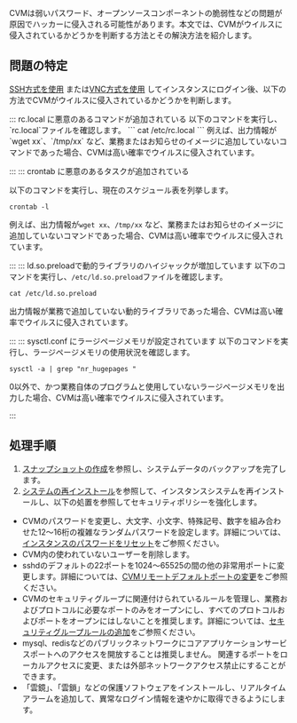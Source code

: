 CVMは弱いパスワード、オープンソースコンポーネントの脆弱性などの問題が原因でハッカーに侵入される可能性があります。本文では、CVMがウイルスに侵入されているかどうかを判断する方法とその解決方法を紹介します。

## 問題の特定
 [SSH方式を使用](https://intl.cloud.tencent.com/document/product/213/32501) または[VNC方式を使用](https://intl.cloud.tencent.com/document/product/213/32494) してインスタンスにログイン後、以下の方法でCVMがウイルスに侵入されているかどうかを判断します。


<dx-accordion>
::: rc.local に悪意のあるコマンドが追加されている
以下のコマンドを実行し、`rc.local`ファイルを確認します。
```
cat /etc/rc.local 
```
例えば、出力情報が`wget xx`、`/tmp/xx` など、業務またはお知らせのイメージに追加していないコマンドであった場合、CVMは高い確率でウイルスに侵入されています。

:::
::: crontab に悪意のあるタスクが追加されている

以下のコマンドを実行し、現在のスケジュール表を列挙します。
```
crontab -l
```
例えば、出力情報が`wget xx`、`/tmp/xx` など、業務またはお知らせのイメージに追加していないコマンドであった場合、CVMは高い確率でウイルスに侵入されています。

:::
::: ld.so.preloadで動的ライブラリのハイジャックが増加しています
以下のコマンドを実行し、`/etc/ld.so.preload`ファイルを確認します。
```
cat /etc/ld.so.preload
```
出力情報が業務で追加していない動的ライブラリであった場合、CVMは高い確率でウイルスに侵入されています。

:::
::: sysctl.conf にラージページメモリが設定されています
以下のコマンドを実行し、ラージページメモリの使用状況を確認します。
```
sysctl -a | grep "nr_hugepages "
```
0以外で、かつ業務自体のプログラムと使用していないラージページメモリを出力した場合、CVMは高い確率でウイルスに侵入されています。

:::

</dx-accordion>

## 処理手順
1. [スナップショットの作成](https://intl.cloud.tencent.com/document/product/362/5755)を参照し、システムデータのバックアップを完了します。
2. [システムの再インストール](https://intl.cloud.tencent.com/document/product/213/4933)を参照して、インスタンスシステムを再インストールし、以下の処置を参照してセキュリティポリシーを強化します。
 - CVMのパスワードを変更し、大文字、小文字、特殊記号、数字を組み合わせた12～16桁の複雑なランダムパスワードを設定します。詳細については、[インスタンスのパスワードをリセット](https://intl.cloud.tencent.com/document/product/213/16566)をご参照ください。
 - CVM内の使われていないユーザーを削除します。
 - sshdのデフォルトの22ポートを1024～65525の間の他の非常用ポートに変更します。詳細については、[CVMリモートデフォルトポートの変更](https://intl.cloud.tencent.com/document/product/213/35376)をご参照ください。
 - CVMのセキュリティグループに関連付けられているルールを管理し、業務およびプロトコルに必要なポートのみをオープンにし、すべてのプロトコルおよびポートをオープンにはしないことを推奨します。詳細については、[セキュリティグループルールの追加](https://intl.cloud.tencent.com/document/product/213/34272)をご参照ください。
 - mysql、redisなどのパブリックネットワークにコアアプリケーションサービスポートへのアクセスを開放することは推奨しません。 関連するポートをローカルアクセスに変更、または外部ネットワークアクセス禁止にすることができます。
 - 「雲鏡」、「雲鎖」などの保護ソフトウェアをインストールし、リアルタイムアラームを追加して、異常なログイン情報を速やかに取得できるようにします。
